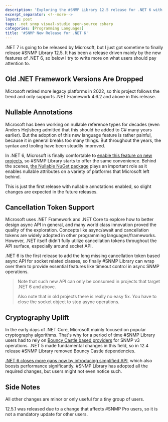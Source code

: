 ```yaml
---
description: 'Exploring the #SNMP Library 12.5 release for .NET 6 with new features including nullable annotations, cancellation token support, and cryptography improvements'
excerpt_separator: <!--more-->
layout: post
tags: .net snmp visual-studio open-source csharp
categories: [Programming Languages]
title: '#SNMP New Release for .NET 6'
---
```

.NET 7 is going to be released by Microsoft, but I just got sometime to finally release #SNMP Library 12.5. It has been a release driven mainly by the new features of .NET 6, so below I try to write more on what users should pay attention to.

<!--more-->

## Old .NET Framework Versions Are Dropped

Microsoft retired more legacy platforms in 2022, so this project follows the trend and only supports .NET Framework 4.6.2 and above in this release.

## Nullable Annotations

Microsoft has been working on nullable reference types for decades (even Anders Hejlsberg admitted that this should be added to C# many years earlier). But the adoption of this new language feature is rather painful, because it in general breaks too many things. But throughout the years, the syntax and tooling have been steadily improved.

In .NET 6, Microsoft is finally comfortable to [enable this feature on new projects](https://learn.microsoft.com/dotnet/csharp/nullable-references), so #SNMP Library starts to offer the same convenience. Behind the scenes, [the Nullable NuGet package](https://github.com/manuelroemer/Nullable) plays an important role as it enables nullable attributes on a variety of platforms that Microsoft left behind.

This is just the first release with nullable annotations enabled, so slight changes are expected in the future releases.

## Cancellation Token Support

Microsoft uses .NET Framework and .NET Core to explore how to better design async API in general, and many world class innovation proved the quality of the exploration. Concepts like async/await and cancellation tokens are widely adopted in other programming languages/frameworks. However, .NET itself didn't fully utilize cancellation tokens throughout the API surface, especially around socket API.

.NET 6 is the first release to add the long missing cancellation token based async API for socket related classes, so finally #SNMP Library can wrap over them to provide essential features like timeout control in async SNMP operations.

> Note that such new API can only be consumed in projects that target .NET 6 and above.
>
> Also note that in old projects there is really no easy fix. You have to close the socket object to stop async operations.

## Cryptography Uplift

In the early days of .NET Core, Microsoft mainly focused on popular cryptography algorithms. That's why for a period of time #SNMP Library users had to rely on [Bouncy Castle based providers](https://docs.sharpsnmp.com/tutorials/aes.html) for SNMP v3 operations. .NET 5 made fundamental changes in this field, so in 12.4 release #SNMP Library removed Bouncy Castle dependencies.

[.NET 6 closes more gaps now by introducing simplified API](https://devblogs.microsoft.com/dotnet/performance-improvements-in-net-6/#cryptography), which also boosts performance significantly. #SNMP Library has adopted all the required changes, but users might not even notice such.

## Side Notes

All other changes are minor or only useful for a tiny group of users.

12.5.1 was released due to a change that affects #SNMP Pro users, so it is not a mandatory update for other users.
